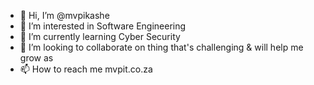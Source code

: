 - 👋 Hi, I’m @mvpikashe
- 👀 I’m interested in Software Engineering
- 🌱 I’m currently learning Cyber Security
- 💞️ I’m looking to collaborate on thing that's challenging & will help me grow as 
- 📫 How to reach me mvpit.co.za

<!---
mvpikashe/mvpikashe is a ✨ special ✨ repository because its `README.md` (this file) appears on your GitHub profile.
You can click the Preview link to take a look at your changes.
--->

